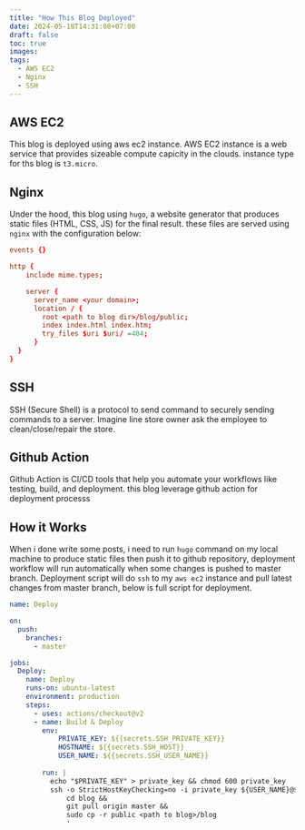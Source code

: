 ```yaml
---
title: "How This Blog Deployed"
date: 2024-05-18T14:31:08+07:00
draft: false
toc: true
images:
tags:
  - AWS EC2
  - Nginx
  - SSH
---
```


## AWS EC2
This blog is deployed using aws ec2 instance. AWS EC2 instance is a web service that provides sizeable compute capicity in the clouds. instance type for ths blog is `t3.micro`.

## Nginx
Under the hood, this blog using `hugo`, a website generator that produces static files (HTML, CSS, JS) for the final result. these files are served using `nginx` with the configuration below:
```conf
events {}

http {
    include mime.types;

    server {
      server_name <your domain>;
      location / {
        root <path to blog dir>/blog/public;
        index index.html index.htm;
        try_files $uri $uri/ =404;
      }
  }
}
```
## SSH
SSH (Secure Shell) is a protocol to send command to securely sending commands to a server. Imagine line store owner ask the employee to clean/close/repair the store.
## Github Action
Github Action is CI/CD tools that help you automate your workflows like testing, build, and deployment. this blog leverage github action for deployment processs

## How it Works
When i done write some posts, i need to run `hugo` command on my local machine to produce static files then push it to github repository, deployment workflow will run automatically when some changes is pushed to master branch. Deployment script will do `ssh` to my `aws ec2` instance and pull latest changes from master branch, below is full script for deployment.

```yaml
name: Deploy

on:
  push:
    branches:
      - master

jobs:
  Deploy:
    name: Deploy
    runs-on: ubuntu-latest
    environment: production
    steps:
      - uses: actions/checkout@v2 
      - name: Build & Deploy
        env:
            PRIVATE_KEY: ${{secrets.SSH_PRIVATE_KEY}}
            HOSTNAME: ${{secrets.SSH_HOST}}
            USER_NAME: ${{secrets.SSH_USER_NAME}}
      
        run: |
          echo "$PRIVATE_KEY" > private_key && chmod 600 private_key
          ssh -o StrictHostKeyChecking=no -i private_key ${USER_NAME}@${HOSTNAME} '
              cd blog &&
              git pull origin master &&
              sudo cp -r public <path to blog>/blog
              '
```